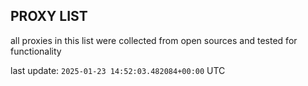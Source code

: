 ## PROXY LIST

all proxies in this list were collected from open sources and tested for functionality

last update: `2025-01-23 14:52:03.482084+00:00` UTC